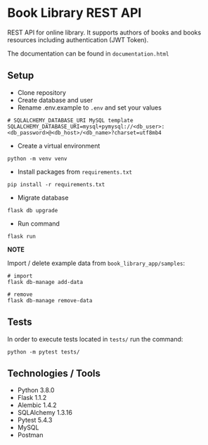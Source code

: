 # Book Library REST API

REST API for online library. It supports authors of books and books resources including authentication (JWT Token).

The documentation can be found in `documentation.html`

## Setup

- Clone repository
- Create database and user
- Rename .env.example to `.env` and set your values
```buildoutcfg
# SQLALCHEMY_DATABASE_URI MySQL template
SQLALCHEMY_DATABASE_URI=mysql+pymysql://<db_user>:<db_password>@<db_host>/<db_name>?charset=utf8mb4
```
- Create a virtual environment
```buildoutcfg
python -m venv venv
```
- Install packages from `requirements.txt`
```buildoutcfg
pip install -r requirements.txt
```
- Migrate database
```buildoutcfg
flask db upgrade
```
- Run command
```buildoutcfg
flask run
```


**NOTE**

Import / delete example data from `book_library_app/samples`:

```buildoutcfg
# import
flask db-manage add-data

# remove
flask db-manage remove-data
```

## Tests

In order to execute tests located in `tests/` run the command:

```buildoutcfg
python -m pytest tests/
```

## Technologies / Tools

- Python 3.8.0
- Flask 1.1.2
- Alembic 1.4.2
- SQLAlchemy 1.3.16
- Pytest 5.4.3
- MySQL
- Postman